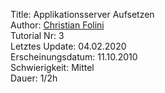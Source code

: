 Title: Applikationsserver Aufsetzen  
Author: <a href="mailto:christian.folini@netnea.com">Christian Folini</a>  
Tutorial Nr: 3  
Letztes Update: 04.02.2020  
Erscheinungsdatum: 11.10.2010  
Schwierigkeit: Mittel  
Dauer: 1/2h
